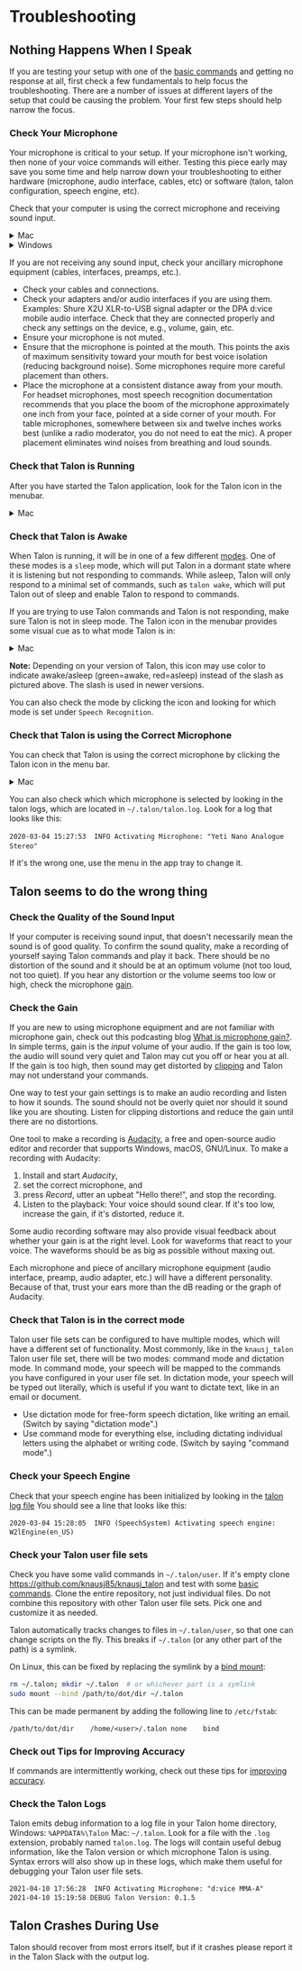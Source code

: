 # Troubleshooting


## Nothing Happens When I Speak

If you are testing your setup with one of the [basic commands](/getting_started#basic-usage) and getting no response at all, first check a few fundamentals to help focus the troubleshooting. There are a number of issues at different layers of the setup that could be causing the problem. Your first few steps should help narrow the focus.


### Check Your Microphone

Your microphone is critical to your setup. If your microphone isn't working, then none of your voice commands will either. Testing this piece early may save you some time and help narrow down your troubleshooting to either hardware (microphone, audio interface, cables, etc) or software (talon, talon configuration, speech engine, etc).

Check that your computer is using the correct microphone and receiving sound input.

<details>
<summary role="button">Mac</summary>
<p>
Open System Preferences > Sound > Input. Check that the correct input device is selected and speak into the microphone. Watch the Input level as you speak; you should see the level rising and falling.
</p>
<img src="/media/sound_input_mac.gif"
     alt="gif of sound input window in system preferences on a Mac with input level moving"
 />
</details>

<details>
<summary role="button">Windows</summary>
<p>
Select Start > Settings > System > Sound. In Sound settings, go to Input > Test your microphone. Verify that the correct input device is selected and speak into the microphone. Look for a blue bar that should rise and fall as you speak.
</p>
</details>

If you are not receiving any sound input, check your ancillary microphone equipment (cables, interfaces, preamps, etc.).

* Check your cables and connections.
* Check your adapters and/or audio interfaces if you are using them. Examples: Shure X2U XLR-to-USB signal adapter or the DPA d:vice mobile audio interface. Check that they are connected properly and check any settings on the device, e.g., volume, gain, etc.
* Ensure your microphone is not muted.
* Ensure that the microphone is pointed at the mouth. This points the axis of maximum sensitivity toward your mouth for best voice isolation (reducing background noise). Some microphones require more careful placement than others.
* Place the microphone at a consistent distance away from your mouth. For headset microphones, most speech recognition documentation recommends that you place the boom of the microphone approximately one inch from your face, pointed at a side corner of your mouth. For table microphones, somewhere between six and twelve inches works best (unlike a radio moderator, you do not need to eat the mic).  A proper placement eliminates wind noises from breathing and loud sounds.


### Check that Talon is Running

After you have started the Talon application, look for the Talon icon in the menubar. 

<details>
<summary role="button">Mac</summary>
<p>
Talon's icon should show up in the menu bar in the upper right corner of your screen:
</p>
<img src="/media/talon_menubar_awake.png"
     alt="screenshot of the desktop on a mac showint the talon icon in the top right menubar"
 />
</details>

### Check that Talon is Awake

When Talon is running, it will be in one of a few different [modes](/getting_started#switch-between-modes). One of these modes is a `sleep` mode, which will put Talon in a dormant state where it is listening but not responding to commands. While asleep, Talon will only respond to a minimal set of commands, such as `talon wake`, which will put Talon out of sleep and enable Talon to respond to commands.

If you are trying to use Talon commands and Talon is not responding, make sure Talon is not in sleep mode. The Talon icon in the menubar provides some visual cue as to what mode Talon is in:

<details>
<summary role="button">Mac</summary>
<img src="/media/talon_menubar_awake.png"
     alt="screenshot of the desktop on a mac showint the talon icon in the top right menubar"
 />
<img src="/media/talon_menubar_asleep.png"
     alt="screenshot of the desktop on a mac showint the talon icon in the top right menubar"
 />
</details>

**Note:** Depending on your version of Talon, this icon may use color to indicate awake/asleep (green=awake, red=asleep) instead of the slash as pictured above. The slash is used in newer versions.

You can also check the mode by clicking the icon and looking for which mode is set under `Speech Recognition`.


### Check that Talon is using the Correct Microphone

You can check that Talon is using the correct microphone by clicking the Talon icon in the menu bar.

<details>
<summary role="button">Mac</summary>
<p>
Talon's icon should show up in the menu bar in the upper right corner of your screen:
</p>
<img src="/media/talon_menu_microphone.png"
     alt="screenshot of the desktop on a mac showing the talon microphone menu"
 />
</details>

You can also check which which microphone is selected by looking in the talon logs, which are located in `~/.talon/talon.log`. Look for a log that looks like this:

`2020-03-04 15:27:53  INFO Activating Microphone: "Yeti Nano Analogue Stereo"`

If it's the wrong one, use the menu in the app tray to change it.


## Talon seems to do the wrong thing


### Check the Quality of the Sound Input

If your computer is receiving sound input, that doesn't necessarily mean the sound is of good quality. To confirm the sound quality, make a recording of yourself saying Talon commands and play it back. There should be no distortion of the sound and it should be at an optimum volume (not too loud, not too quiet). If you hear any distortion or the volume seems too low or high, check the microphone [gain](/troubleshooting#check-the-gain).


### Check the Gain

If you are new to using microphone equipment and are not familiar with microphone gain, check out this podcasting blog [What is microphone gain?](https://podcastarticles.com/what-is-microphone-gain/). In simple terms, gain is the *input* volume of your audio. If the gain is too low, the audio will sound very quiet and Talon may cut you off or hear you at all. If the gain is too high, then sound may get distorted by [clipping](https://youtu.be/8Px0UReBI60) and Talon may not understand your commands.

One way to test your gain settings is to make an audio recording and listen to how it sounds. The sound should not be overly quiet nor should it sound like you are shouting. Listen for clipping distortions and reduce the gain until there are no distortions.

One tool to make a recording is [Audacity](https://www.audacityteam.org), a free and open-source audio editor and recorder that supports Windows, macOS, GNU/Linux. To make a recording with Audacity:

1. Install and start _Audacity_,
2. set the correct microphone, and
3. press _Record_, utter an upbeat "Hello there!", and stop the recording.
4. Listen to the playback: Your voice should sound clear. If it's too low, increase the gain, if it's distorted, reduce it.

Some audio recording software may also provide visual feedback about whether your gain is at the right level. Look for waveforms that react to your voice. The waveforms should be as big as possible without maxing out.

Each microphone and piece of ancillary microphone equipment (audio interface, preamp, audio adapter, etc.) will have a different personality.  Because of that, trust your ears more than the dB reading or the graph of Audacity.


### Check that Talon is in the correct mode

Talon user file sets can be configured to have multiple modes, which will have a different set of functionality. Most commonly, like in the `knausj_talon` Talon user file set, there will be two modes: command mode and dictation mode. In command mode, your speech will be mapped to the commands you have configured in your user file set. In dictation mode, your speech will be typed out literally, which is useful if you want to dictate text, like in an email or document.

* Use dictation mode for free-form speech dictation, like writing an email. (Switch by saying "dictation mode".)
* Use command mode for everything else, including dictating individual letters using the alphabet or writing code. (Switch by saying "command mode".)


### Check your Speech Engine

Check that your speech engine has been initialized by looking in the [talon log file](/troubleshooting#check-the-talon-logs) You should see a line that looks like this:

```
2020-03-04 15:28:05  INFO (SpeechSystem) Activating speech engine: W2lEngine(en_US)
```

### Check your Talon user file sets

Check you have some valid commands in `~/.talon/user`. If it's empty clone https://github.com/knausj85/knausj_talon and test with some [basic commands](/getting_started#basic-usage). Clone the entire repository, not just individual files. Do not combine this repository with other Talon user file sets. Pick one and customize it as needed.

Talon automatically tracks changes to files in `~/.talon/user`, so that one can change scripts on the fly. This breaks if `~/.talon` (or any other part of the path) is a symlink.

On Linux, this can be fixed by replacing the symlink by a [bind mount][bind-mount-stackexchange]:

```sh
rm ~/.talon; mkdir ~/.talon  # or whichever part is a symlink
sudo mount --bind /path/to/dot/dir ~/.talon
```

[bind-mount-stackexchange]: https://unix.stackexchange.com/questions/198590/what-is-a-bind-mount

This can be made permanent by adding the following line to `/etc/fstab`:

```
/path/to/dot/dir	/home/<user>/.talon	none	bind
```

### Check out Tips for Improving Accuracy

If commands are intermittently working, check out these tips for [improving accuracy](/improving_recognition_accuracy).


### Check the Talon Logs

Talon emits debug information to a log file in your Talon home directory, Windows: `%APPDATA%\Talon` Mac: `~/.talon`. Look for a file with the `.log` extension, probably named `talon.log`. The logs will contain useful debug information, like the Talon version or which microphone Talon is using. Syntax errors will also show up in these logs, which make them useful for debugging your Talon user file sets.

```
2021-04-10 17:56:28  INFO Activating Microphone: "d:vice MMA-A"
2021-04-10 15:19:58 DEBUG Talon Version: 0.1.5
```


## Talon Crashes During Use

Talon should recover from most errors itself, but if it crashes please report it in the Talon Slack with the output log.
